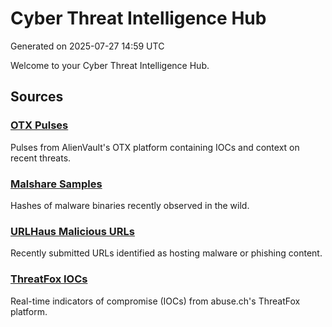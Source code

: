 # Cyber Threat Intelligence Hub
Generated on 2025-07-27 14:59 UTC

Welcome to your Cyber Threat Intelligence Hub.

## Sources

### [OTX Pulses](./otx.md)
Pulses from AlienVault's OTX platform containing IOCs and context on recent threats.

### [Malshare Samples](./malshare.md)
Hashes of malware binaries recently observed in the wild.

### [URLHaus Malicious URLs](./urlhaus.md)
Recently submitted URLs identified as hosting malware or phishing content.

### [ThreatFox IOCs](./threatfox.md)
Real-time indicators of compromise (IOCs) from abuse.ch's ThreatFox platform.

